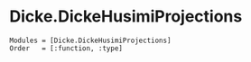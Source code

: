 # Dicke.DickeHusimiProjections

```@autodocs
Modules = [Dicke.DickeHusimiProjections]
Order   = [:function, :type]
```

